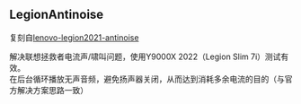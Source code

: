 ## LegionAntinoise
复刻自[lenovo-legion2021-antinoise](https://gitee.com/yuelinzhang/lenovo-legion2021-antinoise)  
  
解决联想拯救者电流声/啸叫问题，使用Y9000X 2022（Legion Slim 7i）测试有效。  
在后台循环播放无声音频，避免扬声器关闭，从而达到消耗多余电流的目的（与官方解决方案思路一致）  
